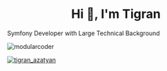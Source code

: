 <h1 style="text-align: center">Hi 👋, I'm Tigran</h1>
<p>Symfony Developer with Large Technical Background</p>


<p align="left"> <img src="https://komarev.com/ghpvc/?username=azatyan&label=Profile%20views&color=0e75b6&style=flat" alt="modularcoder" /> </p>


<p align="left"> <a href="https://twitter.com/tigran_azatyan" target="blank"><img src="https://img.shields.io/twitter/follow/tigran_azatyan?logo=twitter&style=for-the-badge" alt="tigran_azatyan" /></a> </p>
